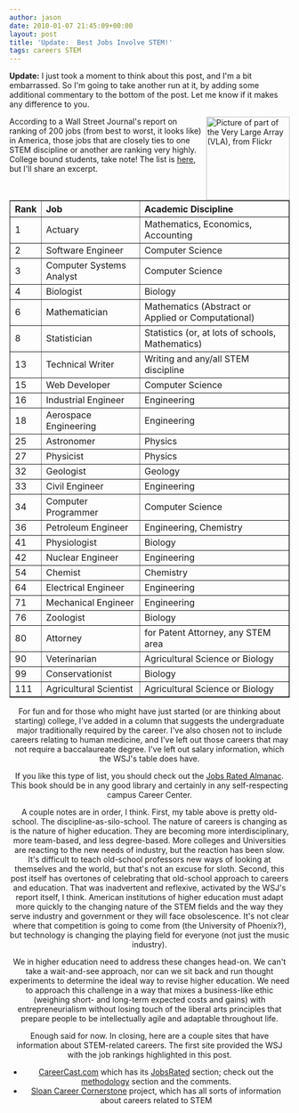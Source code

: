 ```yaml
---
author: jason
date: 2010-01-07 21:45:09+00:00
layout: post
title: 'Update:  Best Jobs Involve STEM!'
tags: careers STEM
---
```


<strong>Update:</strong> I just took a moment to think about this post, and I'm a bit embarrassed. So I'm going to take another run at it, by adding some additional commentary to the bottom of the post. Let me know if it makes any difference to you.

<img src="http://farm4.static.flickr.com/3260/2722159046_042b3ac7c6.jpg" height="150px" align="right" alt="Picture of part of the Very Large Array (VLA), from Flickr" />According to a Wall Street Journal's report on ranking of 200 jobs (from best to worst, it looks like) in America, those jobs that are closely ties to one STEM discipline or another are ranking very highly. College bound students, take note! The list is <a href="http://online.wsj.com/public/resources/documents/st_BESTJOBS2010_20100105.html">here</a>, but I'll share an excerpt.

<center>
<table border="1pt"> 
    <tr><th>Rank</th><th align="left">Job</th><th align="left">Academic Discipline</th></tr> 
    <tr><td>1</td><td>Actuary</td><td>Mathematics, Economics, Accounting</td></tr> 
    <tr><td>2</td><td>Software Engineer</td><td>Computer Science</td></tr> 
    <tr><td>3</td><td>Computer Systems Analyst</td><td>Computer Science</td></tr> 
    <tr><td>4</td><td>Biologist</td><td>Biology</td></tr> 
    <tr><td>6</td><td>Mathematician</td><td>Mathematics (Abstract or Applied or Computational)</td></tr> 
    <tr><td>8</td><td>Statistician</td><td>Statistics (or, at lots of schools, Mathematics)</td></tr> 
    <tr><td>13</td><td>Technical Writer</td><td>Writing and any/all STEM discipline</td></tr> 
    <tr><td>15</td><td>Web Developer</td><td>Computer Science</td></tr> 
    <tr><td>16</td><td>Industrial Engineer</td><td>Engineering</td></tr> 
    <tr><td>18</td><td>Aerospace Engineering</td><td>Engineering</td></tr> 
    <tr><td>25</td><td>Astronomer</td><td>Physics</td></tr> 
    <tr><td>27</td><td>Physicist</td><td>Physics</td></tr> 
    <tr><td>32</td><td>Geologist</td><td>Geology</td></tr> 
    <tr><td>33</td><td>Civil Engineer</td><td>Engineering</td></tr> 
    <tr><td>34</td><td>Computer Programmer</td><td>Computer Science</td></tr> 
    <tr><td>36</td><td>Petroleum Engineer</td><td>Engineering, Chemistry</td></tr> 
    <tr><td>41</td><td>Physiologist</td><td>Biology</td></tr> 
    <tr><td>42</td><td>Nuclear Engineer</td><td>Engineering</td></tr> 
    <tr><td>54</td><td>Chemist</td><td>Chemistry</td></tr> 
    <tr><td>64</td><td>Electrical Engineer</td><td>Engineering</td></tr> 
    <tr><td>71</td><td>Mechanical Engineer</td><td>Engineering</td></tr> 
    <tr><td>76</td><td>Zoologist</td><td>Biology</td></tr> 
    <tr><td>80</td><td>Attorney</td><td>for Patent Attorney, any STEM area</td></tr> 
    <tr><td>90</td><td>Veterinarian</td><td>Agricultural Science or Biology</td></tr> 
    <tr><td>99</td><td>Conservationist</td><td>Biology</td></tr> 
    <tr><td>111</td><td>Agricultural Scientist</td><td>Agricultural Science or Biology</td></tr>
</table>

For fun and for those who might have just started (or are thinking about starting) college, I've added in a column that suggests the undergraduate major traditionally required by the career. I've also chosen not to include careers relating to human medicine, and I've left out those careers that may not require a baccalaureate degree. I've left out salary information, which the WSJ's table does have.

If you like this type of list, you should check out the <a href="http://www.amazon.com/Jobs-Rated-Almanac-Including-Benefits/dp/1569802246/ref=sr_1_1?ie=UTF8&amp;s=books&amp;qid=1262867966&amp;sr=8-1">Jobs Rated Almanac</a>. This book should be in any good library and certainly in any self-respecting campus Career Center.

A couple notes are in order, I think. First, my table above is pretty old-school. The discipline-as-silo-school. The nature of careers is changing as is the nature of higher education. They are becoming more interdisciplinary, more team-based, and less degree-based. More colleges and Universities are reacting to the new needs of industry, but the reaction has been slow. It's difficult to teach old-school professors new ways of looking at themselves and the world, but that's not an excuse for sloth. Second, this post itself has overtones of celebrating that old-school approach to careers and education. That was inadvertent and reflexive, activated by the WSJ's report itself, I think. American institutions of higher education must adapt more quickly to the changing nature of the STEM fields and the way they serve industry and government or they will face obsolescence. It's not clear where that competition is going to come from (the University of Phoenix?), but technology is changing the playing field for everyone (not just the music industry).</p> <p /> <p>We in higher education need to address these changes head-on. We can't take a wait-and-see approach, nor can we sit back and run thought experiments to determine the ideal way to revise higher education. We need to approach this challenge in a way that mixes a business-like ethic (weighing short- and long-term expected costs and gains) with entrepreneurialism without losing touch of the liberal arts principles that prepare people to be intellectually agile and adaptable throughout life.

Enough said for now. In closing, here are a couple sites that have information about STEM-related careers. The first site provided the WSJ with the job rankings highlighted in this post. </p>

<ul>
    <li><a href="http://www.careercast.com/jobs">CareerCast.com</a> which has its <a href="http://www.careercast.com/jobs/jobsRated">JobsRated</a> section; check out the <a href="http://www.careercast.com/jobs/content/jobs-rated-methodology-2010">methodology</a> section and the comments.</li><li><a href="http://www.careercornerstone.org/">Sloan Career Cornerstone</a> project, which has all sorts of information about careers related to STEM</li>
</ul>
